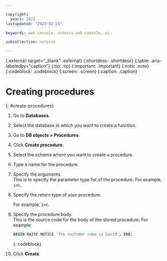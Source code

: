 ```yaml
---

copyright:
  years: 2023
lastupdated: "2023-02-24"

keywords: web console, netezza web console, ui

subcollection: netezza

---
```


{:external: target="_blank" .external}
{:shortdesc: .shortdesc}
{:table: .aria-labeledby="caption"}
{:tip: .tip}
{:important: .important}
{:note: .note}
{:codeblock: .codeblock}
{:screen: .screen}
{:caption: .caption}

# Creating procedures
{: #create-procedures}

1. Go to **Databases**.
1. Select the database in which you want to create a function.
1. Go to **DB objects > Procedures**.
1. Click **Create procedure**.
1. Select the schema where you want to create a procedure.
1. Type a name for the procedure.
1. Specify the arguments.  
   This is to specify the parameter type list of the procedure. For example, `int`.

1. Specify the return type of your procedure.

   For example, `int`.

1. Specify the procedure body.  
   This is the source code for the body of the stored procedure. For example

   ```sql
   BEGIN RAISE NOTICE 'The customer name is David'; END;
   ```
   {: codeblock}

1. Click **Create**.
